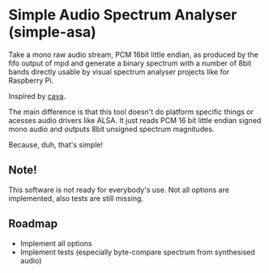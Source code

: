 # Simple Audio Spectrum Analyser (simple-asa)

Take a mono raw audio stream, PCM 16bit little endian, as produced by the fifo
output of mpd and generate a binary spectrum with a number of 8bit bands
directly usable by visual spectrum analyser projects like for Raspberry Pi.

Inspired by [cava](https://github.com/karlstav/cava).

The main difference is that this tool doesn't do platform specific things or
acesses audio drivers like ALSA. It just reads PCM 16 bit little endian signed
mono audio and outputs 8bit unsigned spectrum magnitudes.

Because, duh, that's simple!

## Note!

This software is not ready for everybody's use. Not all options
are implemented, also tests are still missing.

## Roadmap

- Implement all options
- Implement tests (especially byte-compare spectrum from synthesised audio)
